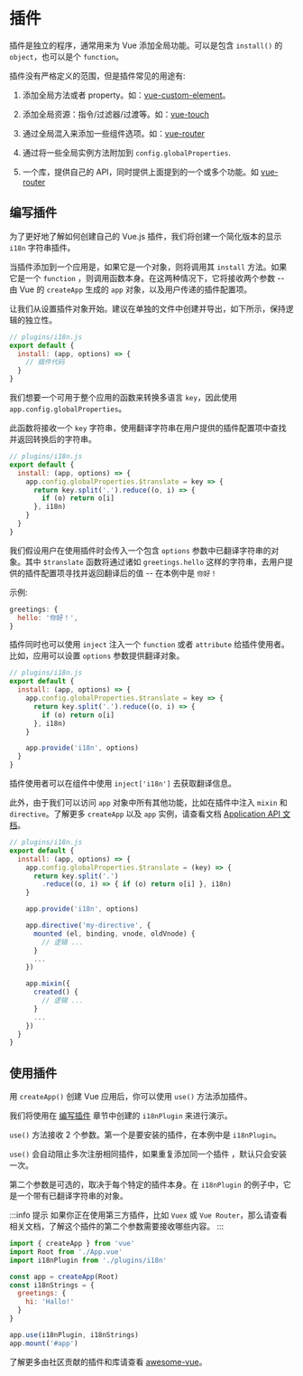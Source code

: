 # 插件

插件是独立的程序，通常用来为 Vue 添加全局功能。可以是包含 `install()` 的 `object`，也可以是个 `function`。

插件没有严格定义的范围，但是插件常见的用途有:

1. 添加全局方法或者 property。如：[vue-custom-element](https://github.com/karol-f/vue-custom-element)。

2. 添加全局资源：指令/过滤器/过渡等。如：[vue-touch](https://github.com/vuejs/vue-touch)

3. 通过全局混入来添加一些组件选项。如：[vue-router](https://github.com/vuejs/vue-router)

4. 通过将一些全局实例方法附加到 `config.globalProperties`.

5. 一个库，提供自己的 API，同时提供上面提到的一个或多个功能。如 [vue-router](https://github.com/vuejs/vue-router)

## 编写插件

为了更好地了解如何创建自己的 Vue.js 插件，我们将创建一个简化版本的显示 `i18n` 字符串插件。

当插件添加到一个应用是，如果它是一个对象，则将调用其 `install` 方法。如果它是一个 `function` ，则调用函数本身。在这两种情况下，它将接收两个参数 -- 由 Vue 的 `createApp` 生成的 `app` 对象，以及用户传递的插件配置项。

让我们从设置插件对象开始。建议在单独的文件中创建并导出，如下所示，保持逻辑的独立性。

```js
// plugins/i18n.js
export default {
  install: (app, options) => {
    // 插件代码
  }
}
```

我们想要一个可用于整个应用的函数来转换多语言 `key`，因此使用 `app.config.globalProperties`。

此函数将接收一个 `key` 字符串，使用翻译字符串在用户提供的插件配置项中查找并返回转换后的字符串。

```js
// plugins/i18n.js
export default {
  install: (app, options) => {
    app.config.globalProperties.$translate = key => {
      return key.split('.').reduce((o, i) => {
        if (o) return o[i]
      }, i18n)
    }
  }
}
```

我们假设用户在使用插件时会传入一个包含 `options` 参数中已翻译字符串的对象。其中 `$translate` 函数将通过诸如 `greetings.hello` 这样的字符串，去用户提供的插件配置项寻找并返回翻译后的值 -- 在本例中是 `你好！`

示例:

```js
greetings: {
  hello: '你好！',
}
```

插件同时也可以使用 `inject` 注入一个 `function` 或者 `attribute` 给插件使用者。比如，应用可以设置 `options` 参数提供翻译对象。

```js
// plugins/i18n.js
export default {
  install: (app, options) => {
    app.config.globalProperties.$translate = key => {
      return key.split('.').reduce((o, i) => {
        if (o) return o[i]
      }, i18n)
    }

    app.provide('i18n', options)
  }
}
```

插件使用者可以在组件中使用 `inject['i18n']` 去获取翻译信息。

此外，由于我们可以访问 `app` 对象中所有其他功能，比如在插件中注入 `mixin` 和 `directive`。了解更多 `createApp` 以及 `app` 实例，请查看文档 [Application API 文档](/api/application-api.html)。

```js
// plugins/i18n.js
export default {
  install: (app, options) => {
    app.config.globalProperties.$translate = (key) => {
      return key.split('.')
        .reduce((o, i) => { if (o) return o[i] }, i18n)
    }

    app.provide('i18n', options)

    app.directive('my-directive', {
      mounted (el, binding, vnode, oldVnode) {
        // 逻辑 ...
      }
      ...
    })

    app.mixin({
      created() {
        // 逻辑 ...
      }
      ...
    })
  }
}
```

## 使用插件

用 `createApp()` 创建 Vue 应用后，你可以使用 `use()` 方法添加插件。

我们将使用在 [编写插件](#编写插件) 章节中创建的 `i18nPlugin` 来进行演示。

`use()` 方法接收 2 个参数。第一个是要安装的插件，在本例中是 `i18nPlugin`。

`use()` 会自动阻止多次注册相同插件，如果重复添加同一个插件 ，默认只会安装一次。

第二个参数是可选的，取决于每个特定的插件本身。在 `i18nPlugin` 的例子中，它是一个带有已翻译字符串的对象。

:::info 提示
如果你正在使用第三方插件，比如 `Vuex` 或 `Vue Router`，那么请查看相关文档，了解这个插件的第二个参数需要接收哪些内容。
:::

```js
import { createApp } from 'vue'
import Root from './App.vue'
import i18nPlugin from './plugins/i18n'

const app = createApp(Root)
const i18nStrings = {
  greetings: {
    hi: 'Hallo!'
  }
}

app.use(i18nPlugin, i18nStrings)
app.mount('#app')
```

了解更多由社区贡献的插件和库请查看 [awesome-vue](https://github.com/vuejs/awesome-vue#components--libraries)。
